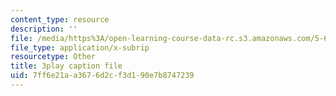 ```yaml
---
content_type: resource
description: ''
file: /media/https%3A/open-learning-course-data-rc.s3.amazonaws.com/5-61-physical-chemistry-fall-2017/7ff6e21aa3676d2cf3d190e7b8747239_SSVdDcC2LrQ.srt
file_type: application/x-subrip
resourcetype: Other
title: 3play caption file
uid: 7ff6e21a-a367-6d2c-f3d1-90e7b8747239
---
```

